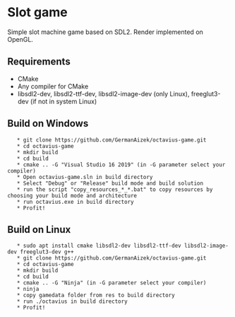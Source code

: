 # Slot game
Simple slot machine game based on SDL2.
Render implemented on OpenGL.

Requirements
----------
  - CMake
  - Any compiler for CMake
  - libsdl2-dev, libsdl2-ttf-dev, libsdl2-image-dev (only Linux), freeglut3-dev (if not in system Linux)

Build on Windows
----------
       * git clone https://github.com/GermanAizek/octavius-game.git
       * cd octavius-game
       * mkdir build
       * cd build
       * cmake .. -G "Visual Studio 16 2019" (in -G parameter select your compiler)
       * Open octavius-game.sln in build directory
       * Select "Debug" or "Release" build mode and build solution
       * run the script "copy_resources_*_*.bat" to copy resources by choosing your build mode and architecture
       * run octavius.exe in build directory
       * Profit!
       
Build on Linux
----------
       * sudo apt install cmake libsdl2-dev libsdl2-ttf-dev libsdl2-image-dev freeglut3-dev g++
       * git clone https://github.com/GermanAizek/octavius-game.git
       * cd octavius-game
       * mkdir build
       * cd build
       * cmake .. -G "Ninja" (in -G parameter select your compiler)
       * ninja
       * copy gamedata folder from res to build directory
       * run ./octavius in build directory
       * Profit!

